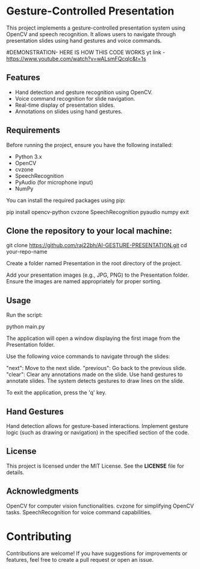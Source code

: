 # Gesture-Controlled Presentation

This project implements a gesture-controlled presentation system using OpenCV and speech recognition. It allows users to navigate through presentation slides using hand gestures and voice commands.

#DEMONSTRATION-
HERE IS HOW THIS CODE WORKS 
yt link - https://www.youtube.com/watch?v=wALsmFQcqlc&t=1s

## Features

- Hand detection and gesture recognition using OpenCV.
- Voice command recognition for slide navigation.
- Real-time display of presentation slides.
- Annotations on slides using hand gestures.

## Requirements

Before running the project, ensure you have the following installed:

- Python 3.x
- OpenCV
- cvzone
- SpeechRecognition
- PyAudio (for microphone input)
- NumPy

You can install the required packages using pip:


pip install opencv-python cvzone SpeechRecognition pyaudio numpy
exit

## Clone the repository to your local machine:
git clone https://github.com/raj22bh/AI-GESTURE-PRESENTATION.git
cd your-repo-name

Create a folder named Presentation in the root directory of the project.

Add your presentation images (e.g., JPG, PNG) to the Presentation folder. Ensure the images are named appropriately for proper sorting.


## Usage
Run the script:

python main.py


The application will open a window displaying the first image from the Presentation folder.

Use the following voice commands to navigate through the slides:

"next": Move to the next slide.
"previous": Go back to the previous slide.
"clear": Clear any annotations made on the slide.
Use hand gestures to annotate slides. The system detects gestures to draw lines on the slide.

To exit the application, press the 'q' key.

 ## Hand Gestures
Hand detection allows for gesture-based interactions. Implement gesture logic (such as drawing or navigation) in the specified section of the code.

  ## License
This project is licensed under the MIT License. See the **LICENSE** file for details.

## Acknowledgments
OpenCV for computer vision functionalities.
cvzone for simplifying OpenCV tasks.
SpeechRecognition for voice command capabilities.

# Contributing
Contributions are welcome! If you have suggestions for improvements or features, feel free to create a pull request or open an issue.


